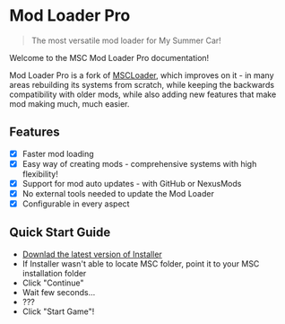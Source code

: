 # Mod Loader Pro

> The most versatile mod loader for My Summer Car!

Welcome to the MSC Mod Loader Pro documentation!

Mod Loader Pro is a fork of [MSCLoader](https://github.com/piotrulos/MSCModLoader), which improves on it - in many areas rebuilding its systems from scratch, while keeping the backwards compatibility with older mods, while also adding new features that make mod making much, much easier.

## Features

- [x] Faster mod loading
- [x] Easy way of creating mods - comprehensive systems with high flexibility!
- [x] Support for mod auto updates - with GitHub or NexusMods
- [x] No external tools needed to update the Mod Loader
- [x] Configurable in every aspect

## Quick Start Guide

- [Downlad the latest version of Installer](https://github.com/MSCLoaderPro/docs/releases)
- If Installer wasn't able to locate MSC folder, point it to your MSC installation folder
- Click "Continue"
- Wait few seconds...
- ???
- Click "Start Game"!

<script>
var sequence = [ 38, 38, 40, 40, 37, 39, 37, 39, 66, 65 ];
var position = 0;

document.addEventListener('keydown', function(event) {
    if (event.keyCode == sequence[position]) {
        position++;
        if (position >= sequence.length) {
            window.location.href = "#/Snake.md";
        }
    }
    else {
        position = 0;
    }
});
</script>
